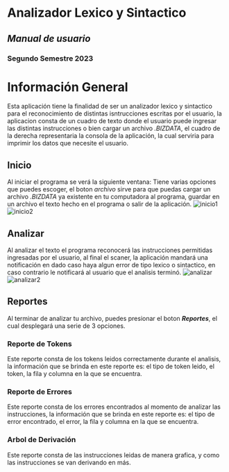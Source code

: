 # **Analizador Lexico y Sintactico**
## *Manual de usuario*
### **Segundo Semestre 2023**
# **Información General**
Esta aplicación tiene la finalidad de ser un analizador lexico y sintactico para el reconocimiento de distintas isntrucciones escritas por el usuario, la aplicacion consta de un cuadro de texto donde el usuario puede ingresar las distintas instrucciones o bien cargar un archivo *.BIZDATA*, el cuadro de la derecha representaria la consola de la aplicación, la cual serviria para imprimir los datos que necesite el usuario.
## **Inicio**
Al iniciar el programa se verá la siguiente ventana:
Tiene varias opciones que puedes escoger, el boton *archivo* sirve para que puedas cargar un archivo *.BIZDATA* ya existente en tu computadora al programa, guardar en un archivo el texto hecho en el programa o salir de la aplicación.
![inicio1](https://i.ibb.co/X31DQBq/Inicio.png)
![inicio2](https://i.ibb.co/94gBNFW/inicio2.png)
## **Analizar**
Al analizar el texto el programa reconocerá las instrucciones permitidas ingresadas por el usuario, al final el scaner, la aplicación mandará una notificación en dado caso haya algun error de tipo lexico o sintactico, en caso contrario le notificará al usuario que el analisis terminó.
![analizar](https://i.ibb.co/yRycnTd/inicio3.png)
![analizar2](https://i.ibb.co/xDzHqQ0/analizar.png)
## **Reportes**
Al terminar de analizar tu archivo, puedes presionar el boton ***Reportes***, el cual desplegará una serie de 3 opciones.
### **Reporte de Tokens**
Este reporte consta de los tokens leidos correctamente durante el analisis, la información que se brinda en este reporte es: el tipo de token leido, el token, la fila y columna en la que se encuentra.
### **Reporte de Errores**
Este reporte consta de los errores encontrados al momento de analizar las instrucciones, la información que se brinda en este reporte es: el tipo de error encontrado, el error, la fila y columna en la que se encuentra.
### **Arbol de Derivación**
Este reporte consta de las instrucciones leidas de manera grafica, y como las instrucciones se van derivando en más.
